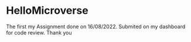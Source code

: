 # HelloMicroverse
The first my Assignment done on 16/08/2022. Submited on my dashboard for code review.
Thank you
